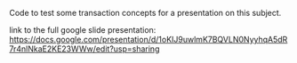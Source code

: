 Code to test some transaction concepts for a presentation on this subject.

link to the full google slide presentation:
https://docs.google.com/presentation/d/1oKIJ9uwlmK7BQVLN0NyyhqA5dR7r4nlNkaE2KE23WWw/edit?usp=sharing
